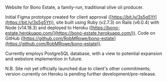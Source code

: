 Website for Bono Estate, a family-run, traditional olive oil producer.

Initial Figma prototype created for client approval ([https://bit.ly/3s5g5Yt](https://bit.ly/3s5g5Yt)), site built using Ruby (v2.7.3) on Rails (v6.0.4) with Node (v14.18.3) and deployed to Heroku ([https://bono-estate.herokuapp.com/](https://bono-estate.herokuapp.com/)). Code on GitHub ([https://github.com/RobMRowe/bono-estate](https://github.com/RobMRowe/bono-estate)).

Currently employs PostgreSQL database, with a view to potential expansion and webstore implemention in future.

N.B. Site not yet officially launched due to client's other commitments; version currently on Heroku is pending further development/pre-release.
